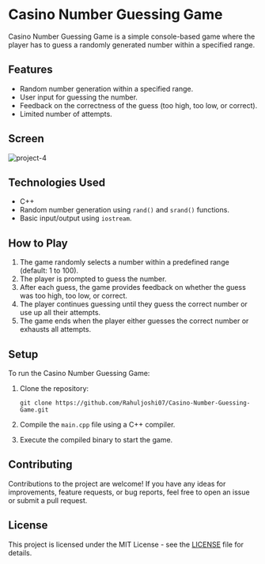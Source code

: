 # Casino Number Guessing Game

Casino Number Guessing Game is a simple console-based game where the player has to guess a randomly generated number within a specified range.

## Features

- Random number generation within a specified range.
- User input for guessing the number.
- Feedback on the correctness of the guess (too high, too low, or correct).
- Limited number of attempts.

## Screen
   ![project-4](https://github.com/Rahuljoshi07/.-Casino-Number-Guessing-Game/assets/86591216/a6c25ba2-753e-4a0b-9adf-ac66f72c7a7b)

## Technologies Used

- C++
- Random number generation using `rand()` and `srand()` functions.
- Basic input/output using `iostream`.

## How to Play

1. The game randomly selects a number within a predefined range (default: 1 to 100).
2. The player is prompted to guess the number.
3. After each guess, the game provides feedback on whether the guess was too high, too low, or correct.
4. The player continues guessing until they guess the correct number or use up all their attempts.
5. The game ends when the player either guesses the correct number or exhausts all attempts.

## Setup

To run the Casino Number Guessing Game:

1. Clone the repository:

    ```
    git clone https://github.com/Rahuljoshi07/Casino-Number-Guessing-Game.git
    ```

2. Compile the `main.cpp` file using a C++ compiler.

3. Execute the compiled binary to start the game.

## Contributing

Contributions to the project are welcome! If you have any ideas for improvements, feature requests, or bug reports, feel free to open an issue or submit a pull request.

## License

This project is licensed under the MIT License - see the [LICENSE](LICENSE) file for details.
